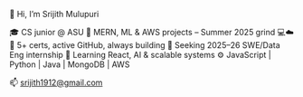 👋 Hi, I’m Srijith Mulupuri

🎓 CS junior @ ASU
🔧 MERN, ML & AWS projects – Summer 2025 grind 💻☁️
🏅 5+ certs, active GitHub, always building
🚀 Seeking 2025–26 SWE/Data Eng internship
🧠 Learning React, AI & scalable systems
⚙️ JavaScript | Python | Java | MongoDB | AWS

📫 srijith1912@gmail.com
